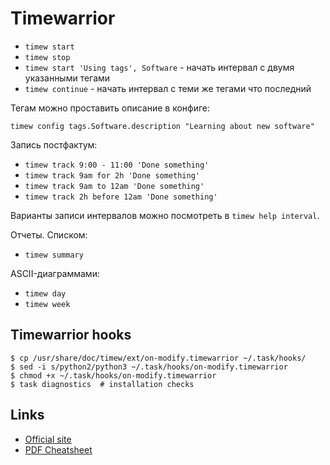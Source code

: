 # Timewarrior

* `timew start`
* `timew stop`
* `timew start 'Using tags', Software` - начать интервал с двумя указанными тегами
* `timew continue` - начать интервал с теми же тегами что последний

Тегам можно проставить описание в конфиге:
```
timew config tags.Software.description "Learning about new software"
```

Запись постфактум:
* `timew track 9:00 - 11:00 'Done something'`
* `timew track 9am for 2h 'Done something'`
* `timew track 9am to 12am 'Done something'`
* `timew track 2h before 12am 'Done something'`

Варианты записи интервалов можно посмотреть в `timew help interval`.

Отчеты. Списком:
* `timew summary`

ASCII-диаграммами:
* `timew day`
* `timew week`

## Timewarrior hooks

```
$ cp /usr/share/doc/timew/ext/on-modify.timewarrior ~/.task/hooks/
$ sed -i s/python2/python3 ~/.task/hooks/on-modify.timewarrior
$ chmod +x ~/.task/hooks/on-modify.timewarrior
$ task diagnostics  # installation checks
```


## Links

* [Official site](https://timewarrior.net/)
* [PDF Cheatsheet](https://github.com/mkluge/timewcs)
